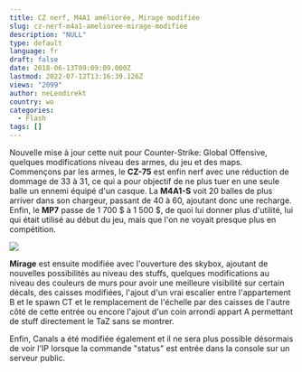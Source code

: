 ```yaml
---
title: CZ nerf, M4A1 améliorée, Mirage modifiée
slug: cz-nerf-m4a1-amelioree-mirage-modifiee
description: "NULL"
type: default
language: fr
draft: false
date: 2018-06-13T09:09:09.000Z
lastmod: 2022-07-12T13:16:39.126Z
views: "2099"
author: neLendirekt
country: wo
categories:
  - Flash
tags: []
---
```

Nouvelle mise à jour cette nuit pour Counter-Strike: Global Offensive, quelques modifications niveau des armes, du jeu et des maps. Commençons par les armes, le **CZ-75** est enfin nerf avec une réduction de dommage de 33 à 31, ce qui a pour objectif de ne plus tuer en une seule balle un ennemi équipé d'un casque. La **M4A1-S** voit 20 balles de plus arriver dans son chargeur, passant de 40 à 60, ajoutant donc une recharge. Enfin, le **MP7** passe de 1 700 $ à 1 500 $, de quoi lui donner plus d'utilité, lui qui était utilisé au début du jeu, mais que l'on ne voyait presque plus en compétition.

![](/images/articles/5b20d8cc4a49e/images/HQWFGgKyeFNyhqSYgUxzVX6gc8H3C8hucjvnD2Mv.jpeg)

**Mirage** est ensuite modifiée avec l'ouverture des skybox, ajoutant de nouvelles possibilités au niveau des stuffs, quelques modifications au niveau des couleurs de murs pour avoir une meilleure visibilité sur certain décals, des caisses modifiées, l'ajout d'un vrai escalier entre l'appartement B et le spawn CT et le remplacement de l'échelle par des caisses de l'autre côté de cette entrée ou encore l'ajout d'un coin arrondi appart A permettant de stuff directement le TaZ sans se montrer.

Enfin, Canals a été modifiée également et il ne sera plus possible désormais de voir l'IP lorsque la commande "status" est entrée dans la console sur un serveur public.
